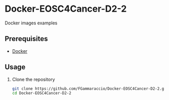 # Docker-EOSC4Cancer-D2-2
Docker images examples
## Prerequisites
* [Docker](https://www.docker.com/)

## Usage
1. Clone the repository
   ```sh
   git clone https://github.com/FGammaraccio/Docker-EOSC4Cancer-D2-2.git
   cd Docker-EOSC4Cancer-D2-2
   ```
